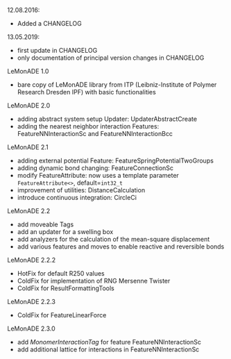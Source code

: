 12.08.2016:
* Added a CHANGELOG

13.05.2019:
* first update in CHANGELOG
* only documentation of principal version changes in CHANGELOG

LeMonADE 1.0
* bare copy of LeMonADE library from ITP (Leibniz-Institute of Polymer Research Dresden IPF) with basic functionalities

LeMonADE 2.0
* adding abstract system setup Updater: UpdaterAbstractCreate
* adding the nearest neighbor interaction Features: FeatureNNInteractionSc and FeatureNNInteractionBcc

LeMonADE 2.1
* adding external potential Feature: FeatureSpringPotentialTwoGroups
* adding dynamic bond changing: FeatureConnectionSc
* modify FeatureAttribute: now uses a template parameter `FeatureAttribute<>`, default=`int32_t`
* improvement of utilities: DistanceCalculation
* introduce continuous integration: CircleCi

LeMonADE 2.2
* add moveable Tags
* add an updater for a swelling box
* add analyzers for the calculation of the mean-square displacement
* add various features and moves to enable reactive and reversible bonds

LeMonADE 2.2.2
* HotFix for default R250 values
* ColdFix for implementation of RNG Mersenne Twister 
* ColdFix for ResultFormattingTools

LeMonADE 2.2.3
* ColdFix for FeatureLinearForce

LeMonADE 2.3.0
* add *MonomerInteractionTag* for feature FeatureNNInteractionSc
* add additional lattice for interactions in FeatureNNInteractionSc

